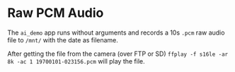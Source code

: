 # Raw PCM Audio
The `ai_demo` app runs without arguments and records a 10s `.pcm` raw audio file to `/mnt/` with the date as filename.

After getting the file from the camera (over FTP or SD) `ffplay -f s16le -ar 8k -ac 1 19700101-023156.pcm` will play the file.
